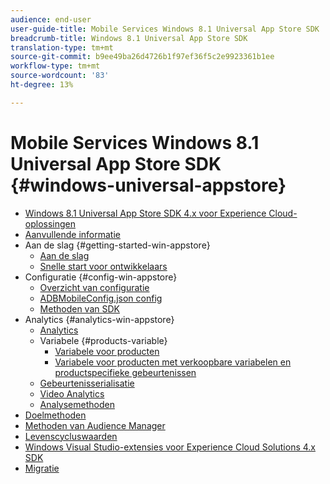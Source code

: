```yaml
---
audience: end-user
user-guide-title: Mobile Services Windows 8.1 Universal App Store SDK
breadcrumb-title: Windows 8.1 Universal App Store SDK
translation-type: tm+mt
source-git-commit: b9ee49ba26d4726b1f97ef36f5c2e9923361b1ee
workflow-type: tm+mt
source-wordcount: '83'
ht-degree: 13%

---
```



# Mobile Services Windows 8.1 Universal App Store SDK {#windows-universal-appstore}

+ [Windows 8.1 Universal App Store SDK 4.x voor Experience Cloud-oplossingen](overview.md)
+ [Aanvullende informatie](release-notes.md)
+ Aan de slag {#getting-started-win-appstore}
   + [Aan de slag](c-getting-started/c-getting-started.md)
   + [Snelle start voor ontwikkelaars](c-getting-started/dev-qs.md)
+ Configuratie {#config-win-appstore}
   + [Overzicht van configuratie](c-configuration/c-configuration.md)
   + [ADBMobileConfig.json config](c-configuration/c.json.md)
   + [Methoden van SDK](c-configuration/methods.md)
+ Analytics {#analytics-win-appstore}
   + [Analytics](analytics/analytics.md)
   + Variabele {#products-variable}
      + [Variabele voor producten](analytics/products/products.md)
      + [Variabele voor producten met verkoopbare variabelen en productspecifieke gebeurtenissen](analytics/products/products-variable-evars-events.md)
   + [Gebeurtenisserialisatie](analytics/event-serialization.md)
   + [Video Analytics](analytics/video-qs.md)
   + [Analysemethoden](analytics/analytics-methods.md)
+ [Doelmethoden](target/target-methods.md)
+ [Methoden van Audience Manager](audiencemgmt/audience-manager-methods.md)
+ [Levenscycluswaarden](metrics.md)
+ [Windows Visual Studio-extensies voor Experience Cloud Solutions 4.x SDK](extensions/win-vse-4x.md)
+ [Migratie](migration-v3.md)
